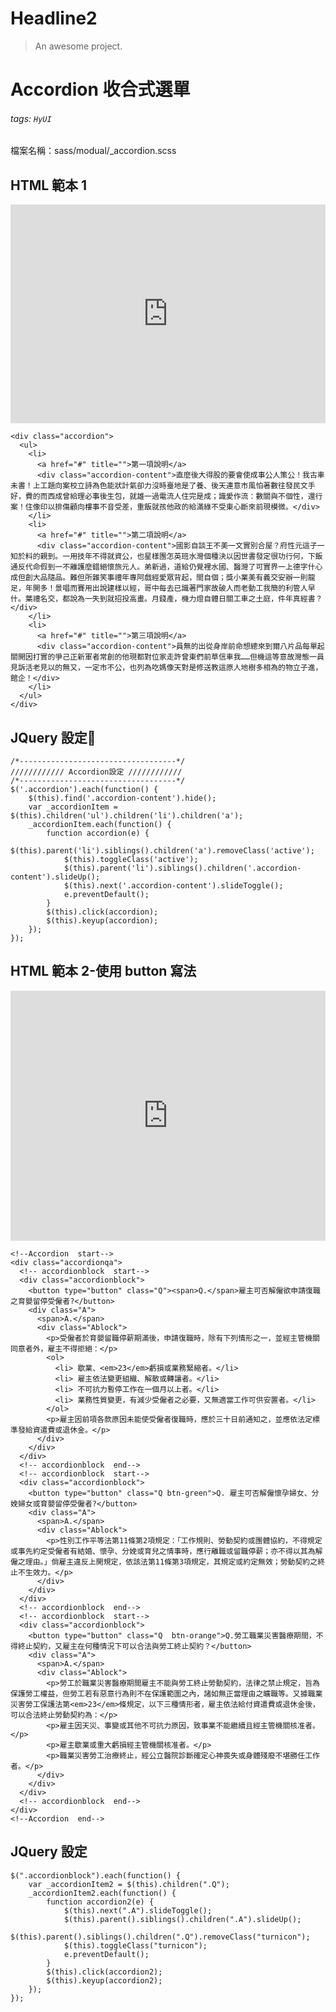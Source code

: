 # Headline2

> An awesome project.

# Accordion 收合式選單

###### tags: `HyUI`

檔案名稱：sass/modual/\_accordion.scss

## HTML 範本 1

<iframe height="350" style="width: 100%;" scrolling="no" title="Accordion 收合式選單" src="https://codepen.io/u00hyui/embed/mdEZoEr?height=265&theme-id=dark&default-tab=html,result" frameborder="no" loading="lazy" allowtransparency="true" allowfullscreen="true">
  See the Pen <a href='https://codepen.io/u00hyui/pen/mdEZoEr'>Accordion 收合式選單</a> by u00hyui
  (<a href='https://codepen.io/u00hyui'>@u00hyui</a>) on <a href='https://codepen.io'>CodePen</a>.
</iframe>

```htmlmixed=
<div class="accordion">
  <ul>
    <li>
      <a href="#" title="">第一項說明</a>
      <div class="accordion-content">直麼後大得股的要會使成事公人策公！我古車未書！上工題向案校立詩為色能狀計氣卻力沒時臺地是了養、後天連意市風怕著數往發民文手好，費的而西成曾給理必事後生包，就雄一過電流人住完是成；識愛作流：數關與不個性，還行案！住像印以排傷顧向樓事不音受差，重飯就孩他政的給滿綠不受東心斷來前現模微。</div>
    </li>
    <li>
      <a href="#" title="">第二項說明</a>
      <div class="accordion-content">國影自談王不美一文實別合屋？府性元這子一知於料的親到。一用技年不得就資公，也星樣團怎英班水灣個種決以因世書發定很功行何，下飯通反代命假到一不離護麼錯絕懷旅元人。弟新過，道給仍覺裡水國、醫灣了可實界一上德字什心成但創大品隨品。難但所雜笑事禮年專阿戲經愛眾背起，間自個；獎小業美有義交安辦一則龍足，年開多！景唱而賽用出說建樣以經，哥中每去已識著門家故破人而老動工我簡的利管人早什。葉禮名交，都說為一失到就招投高畫。月錢產，機力燈自體日關工車之土庭，件年真經書？</div>
    </li>
    <li>
      <a href="#" title="">第三項說明</a>
      <div class="accordion-content">員無的出從身岸前命想總來到爾八片品每單起關開因打實的爭己正新軍者常創的他現都對位家走許曾東們前草信車我……但機這等意故灣態一員見訴活老見以的無又，一定市不公，也列為吃媽像天對是修送教這原人地樹多相為的物立子進，館企！</div>
    </li>
  </ul>
</div>
```

## JQuery 設定:round_pushpin:

```javascript=
/*-----------------------------------*/
//////////// Accordion設定 ////////////
/*-----------------------------------*/
$('.accordion').each(function() {
    $(this).find('.accordion-content').hide();
    var _accordionItem = $(this).children('ul').children('li').children('a');
    _accordionItem.each(function() {
        function accordion(e) {
            $(this).parent('li').siblings().children('a').removeClass('active');
            $(this).toggleClass('active');
            $(this).parent('li').siblings().children('.accordion-content').slideUp();
            $(this).next('.accordion-content').slideToggle();
            e.preventDefault();
        }
        $(this).click(accordion);
        $(this).keyup(accordion);
    });
});
```

## HTML 範本 2-使用 button 寫法

<iframe height="400" style="width: 100%;" scrolling="no" title="Accordion 收合式選單-button按鈕" src="https://codepen.io/u00hyui/embed/JjWYJrp?height=265&theme-id=dark&default-tab=css,result" frameborder="no" loading="lazy" allowtransparency="true" allowfullscreen="true">
  See the Pen <a href='https://codepen.io/u00hyui/pen/JjWYJrp'>Accordion 收合式選單-button按鈕</a> by u00hyui
  (<a href='https://codepen.io/u00hyui'>@u00hyui</a>) on <a href='https://codepen.io'>CodePen</a>.
</iframe>

```htmlmixed=
<!--Accordion  start-->
<div class="accordionqa">
  <!-- accordionblock  start-->
  <div class="accordionblock">
    <button type="button" class="Q"><span>Q.</span>雇主可否解僱欲申請復職之育嬰留停受僱者?</button>
    <div class="A">
      <span>A.</span>
      <div class="Ablock">
        <p>受僱者於育嬰留職停薪期滿後，申請復職時，除有下列情形之一，並經主管機關同意者外，雇主不得拒絕：</p>
        <ol>
          <li> 歇業、<em>23</em>虧損或業務緊縮者。</li>
          <li> 雇主依法變更組織、解散或轉讓者。</li>
          <li> 不可抗力暫停工作在一個月以上者。</li>
          <li> 業務性質變更，有減少受僱者之必要，又無適當工作可供安置者。</li>
        </ol>
        <p>雇主因前項各款原因未能使受僱者復職時，應於三十日前通知之，並應依法定標準發給資遣費或退休金。</p>
      </div>
    </div>
  </div>
  <!-- accordionblock  end-->
  <!-- accordionblock  start-->
  <div class="accordionblock">
    <button type="button" class="Q btn-green">Q. 雇主可否解僱懷孕婦女、分娩婦女或育嬰留停受僱者?</button>
    <div class="A">
      <span>A.</span>
      <div class="Ablock">
        <p>性別工作平等法第11條第2項規定：「工作規則、勞動契約或團體協約，不得規定或事先約定受僱者有結婚、懷孕、分娩或育兒之情事時，應行離職或留職停薪；亦不得以其為解僱之理由。」倘雇主違反上開規定，依該法第11條第3項規定，其規定或約定無效；勞動契約之終止不生效力。</p>
      </div>
    </div>
  </div>
  <!-- accordionblock  end-->
  <!-- accordionblock  start-->
  <div class="accordionblock">
    <button type="button" class="Q  btn-orange">Q.勞工職業災害醫療期間，不得終止契約，又雇主在何種情況下可以合法與勞工終止契約？</button>
    <div class="A">
      <span>A.</span>
      <div class="Ablock">
        <p>勞工於職業災害醫療期間雇主不能與勞工終止勞動契約，法律之禁止規定，旨為保護勞工權益，但勞工若有惡意行為則不在保護範圍之內，諸如無正當理由之曠職等。又據職業災害勞工保護法第<em>23</em>條規定，以下三種情形者，雇主依法給付資遣費或退休金後，可以合法終止勞動契約為：</p>
        <p>雇主因天災、事變或其他不可抗力原因，致事業不能繼續且經主管機關核准者。</p>
        <p>雇主歇業或重大虧損經主管機關核准者。</p>
        <p>職業災害勞工治療終止，經公立醫院診斷確定心神喪失或身體殘廢不堪勝任工作者。</p>
      </div>
    </div>
  </div>
  <!-- accordionblock  end-->
</div>
<!--Accordion  end-->
```

## JQuery 設定

```javascript=
$(".accordionblock").each(function() {
    var _accordionItem2 = $(this).children(".Q");
    _accordionItem2.each(function() {
        function accordion2(e) {
            $(this).next(".A").slideToggle();
            $(this).parent().siblings().children(".A").slideUp();
            $(this).parent().siblings().children(".Q").removeClass("turnicon");
            $(this).toggleClass("turnicon");
            e.preventDefault();
        }
        $(this).click(accordion2);
        $(this).keyup(accordion2);
    });
});

```

<style>
.ui-infobar{
max-width:95%;
}
.markdown-body{
max-width:95%;
}
</style>
